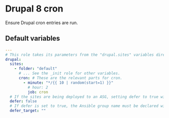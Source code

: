 # Drupal 8 cron

Ensure Drupal cron entries are run.

<!--ROLEVARS-->
## Default variables
```yaml
---
# This role takes its parameters from the "drupal.sites" variables directly.
drupal:
  sites:
    - folder: "default"
      # ... See the _init role for other variables.
      cron: # These are the relevant parts for cron.
        - minute: "*/{{ 10 | random(start=1) }}"
          # hour: 2
          job: cron
  # If the sites are being deployed to an ASG, setting defer to true will create the crontab entry on the deploy server rather than all of the app servers.
  defer: false
  # If defer is set to true, the Ansible group name must be declared with defer_target. The first host in that group will be used in the crontab entry.
  defer_target: ""

```

<!--ENDROLEVARS-->

<!--TOC-->
<!--ENDTOC-->
